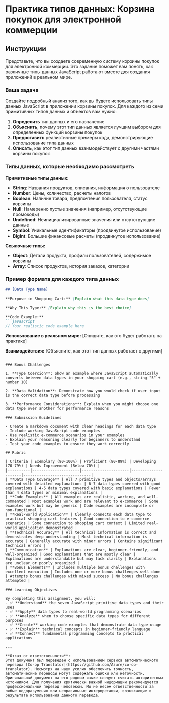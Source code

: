 <!--
CO_OP_TRANSLATOR_METADATA:
{
  "original_hash": "6fd645e97c48cd5eb5a3d290815ec8b5",
  "translation_date": "2025-10-22T22:09:19+00:00",
  "source_file": "2-js-basics/1-data-types/assignment.md",
  "language_code": "ru"
}
-->
# Практика типов данных: Корзина покупок для электронной коммерции

## Инструкции

Представьте, что вы создаете современную систему корзины покупок для электронной коммерции. Это задание поможет вам понять, как различные типы данных JavaScript работают вместе для создания приложений в реальном мире.

### Ваша задача

Создайте подробный анализ того, как вы будете использовать типы данных JavaScript в приложении корзины покупок. Для каждого из семи примитивных типов данных и объектов вам нужно:

1. **Определить** тип данных и его назначение
2. **Объяснить**, почему этот тип данных является лучшим выбором для определенных функций корзины покупок
3. **Предоставить** реалистичные примеры кода, демонстрирующие использование типа данных
4. **Описать**, как этот тип данных взаимодействует с другими частями корзины покупок

### Типы данных, которые необходимо рассмотреть

**Примитивные типы данных:**
- **String**: Названия продуктов, описания, информация о пользователе
- **Number**: Цены, количество, расчеты налогов
- **Boolean**: Наличие товара, предпочтения пользователя, статус корзины
- **Null**: Намеренно пустые значения (например, отсутствующие промокоды)
- **Undefined**: Неинициализированные значения или отсутствующие данные
- **Symbol**: Уникальные идентификаторы (продвинутое использование)
- **BigInt**: Большие финансовые расчеты (продвинутое использование)

**Ссылочные типы:**
- **Object**: Детали продукта, профили пользователей, содержимое корзины
- **Array**: Список продуктов, история заказов, категории

### Пример формата для каждого типа данных

```markdown
## [Data Type Name]

**Purpose in Shopping Cart:** [Explain what this data type does]

**Why This Type:** [Explain why this is the best choice]

**Code Example:**
```javascript
// Your realistic code example here
```

**Использование в реальном мире:** [Опишите, как это будет работать на практике]

**Взаимодействия:** [Объясните, как этот тип данных работает с другими]
```

### Bonus Challenges

1. **Type Coercion**: Show an example where JavaScript automatically converts between data types in your shopping cart (e.g., string "5" + number 10)

2. **Data Validation**: Demonstrate how you would check if user input is the correct data type before processing

3. **Performance Considerations**: Explain when you might choose one data type over another for performance reasons

### Submission Guidelines

- Create a markdown document with clear headings for each data type
- Include working JavaScript code examples
- Use realistic e-commerce scenarios in your examples
- Explain your reasoning clearly for beginners to understand
- Test your code examples to ensure they work correctly

## Rubric

| Criteria | Exemplary (90-100%) | Proficient (80-89%) | Developing (70-79%) | Needs Improvement (Below 70%) |
|----------|---------------------|---------------------|---------------------|------------------------------|
| **Data Type Coverage** | All 7 primitive types and objects/arrays covered with detailed explanations | 6-7 data types covered with good explanations | 4-5 data types covered with basic explanations | Fewer than 4 data types or minimal explanations |
| **Code Examples** | All examples are realistic, working, and well-commented | Most examples work and are relevant to e-commerce | Some examples work but may be generic | Code examples are incomplete or non-functional |
| **Real-world Application** | Clearly connects each data type to practical shopping cart features | Good connection to e-commerce scenarios | Some connection to shopping cart context | Limited real-world application demonstrated |
| **Technical Accuracy** | All technical information is correct and demonstrates deep understanding | Most technical information is accurate | Generally accurate with minor errors | Contains significant technical errors |
| **Communication** | Explanations are clear, beginner-friendly, and well-organized | Good explanations that are mostly clear | Explanations are understandable but may lack clarity | Explanations are unclear or poorly organized |
| **Bonus Elements** | Includes multiple bonus challenges with excellent execution | Includes one or more bonus challenges well done | Attempts bonus challenges with mixed success | No bonus challenges attempted |

### Learning Objectives

By completing this assignment, you will:
- ✅ **Understand** the seven JavaScript primitive data types and their uses
- ✅ **Apply** data types to real-world programming scenarios
- ✅ **Analyze** when to choose specific data types for different purposes
- ✅ **Create** working code examples that demonstrate data type usage
- ✅ **Explain** technical concepts in beginner-friendly language
- ✅ **Connect** fundamental programming concepts to practical applications

---

**Отказ от ответственности**:  
Этот документ был переведен с использованием сервиса автоматического перевода [Co-op Translator](https://github.com/Azure/co-op-translator). Несмотря на наши усилия обеспечить точность, автоматические переводы могут содержать ошибки или неточности. Оригинальный документ на его родном языке следует считать авторитетным источником. Для получения критически важной информации рекомендуется профессиональный перевод человеком. Мы не несем ответственности за любые недоразумения или неправильные интерпретации, возникающие в результате использования данного перевода.